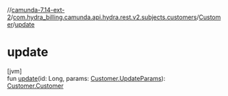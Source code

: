 //[camunda-7.14-ext-2](../../../index.md)/[com.hydra_billing.camunda.api.hydra.rest.v2.subjects.customers](../index.md)/[Customer](index.md)/[update](update.md)

# update

[jvm]\
fun [update](update.md)(id: Long, params: [Customer.UpdateParams](-update-params/index.md)): [Customer.Customer](-customer/index.md)
